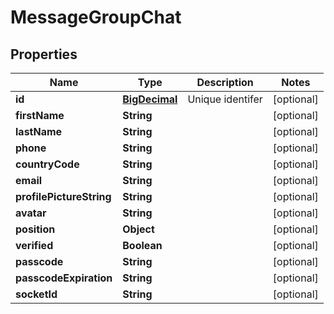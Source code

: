
# MessageGroupChat

## Properties
Name | Type | Description | Notes
------------ | ------------- | ------------- | -------------
**id** | [**BigDecimal**](BigDecimal.md) | Unique identifer |  [optional]
**firstName** | **String** |  |  [optional]
**lastName** | **String** |  |  [optional]
**phone** | **String** |  |  [optional]
**countryCode** | **String** |  |  [optional]
**email** | **String** |  |  [optional]
**profilePictureString** | **String** |  |  [optional]
**avatar** | **String** |  |  [optional]
**position** | **Object** |  |  [optional]
**verified** | **Boolean** |  |  [optional]
**passcode** | **String** |  |  [optional]
**passcodeExpiration** | **String** |  |  [optional]
**socketId** | **String** |  |  [optional]



